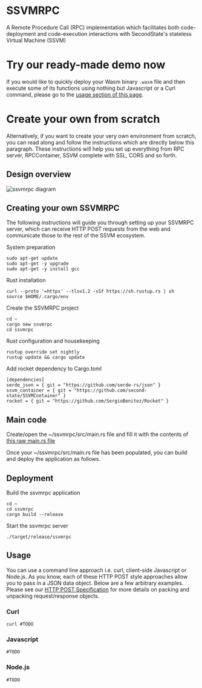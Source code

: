 # SSVMRPC
A Remote Procedure Call (RPC) implementation which facilitates both code-deployment and code-execution interactions with SecondState's stateless Virtual Machine (SSVM)

# Try our ready-made demo now
If you would like to quickly deploy your Wasm binary `.wasm` file and then execute some of its functions using nothing but Javascript or a Curl command, please go to the [usage section of this page]().

# Create your own from scratch
Alternatively, if you want to create your very own environment from scratch, you can read along and follow the instructions which are directly below this paragraph. These instructions will help you set up everything from RPC server, RPCContainer, SSVM complete with SSL, CORS and so forth.

## Design overview
![ssvmrpc diagram](https://github.com/second-state/SSVMRPC/blob/master/documentation/images/architecture.jpg)

## Creating your own SSVMRPC
The following instructions will guide you through setting up your SSVMRPC server, which can receive HTTP POST requests from the web and communicate those to the rest of the SSVM ecosystem.

System preparation
```
sudo apt-get update
sudo apt-get -y upgrade
sudo apt-get -y install gcc
```
Rust installation
```
curl --proto '=https' --tlsv1.2 -sSf https://sh.rustup.rs | sh
source $HOME/.cargo/env
```
Create the SSVMRPC project
```
cd ~
cargo new ssvmrpc
cd ssvmrpc
```
Rust configuration and housekeeping
```
rustup override set nightly
rustup update && cargo update
```
Add rocket dependency to Cargo.toml
```
[dependencies]
serde_json = { git = "https://github.com/serde-rs/json" }
ssvm_container = { git = "https://github.com/second-state/SSVMContainer" }
rocket = { git = "https://github.com/SergioBenitez/Rocket" }
```
## Main code
Create/open the ~/ssvmrpc/src/main.rs file and fill it with the contents of [this raw main.rs file](https://raw.githubusercontent.com/second-state/SSVMRPC/master/rust/main.rs)

Once your ~/ssvmrpc/src/main.rs file has been populated, you can build and deploy the application as follows.

## Deployment
Build the ssvmrpc application
```
cd ~
cd ssvmrpc
cargo build --release
```
Start the ssvmrpc server
```
./target/release/ssvmrpc
```

## Usage

You can use a command line approach i.e. curl, client-side Javascript or Node.js. As you know, each of these HTTP POST style approaches allow you to pass in a JSON data object. Below are a few arbitrary examples. Please see our [HTTP POST Specification](https://github.com/second-state/SSVMRPC/blob/master/http_post_specification.md) for more details on packing and unpacking request/response objects.

### Curl
```
curl #TODO
```

### Javascript
```
#TODO
```

### Node.js
```
#TODO
```
